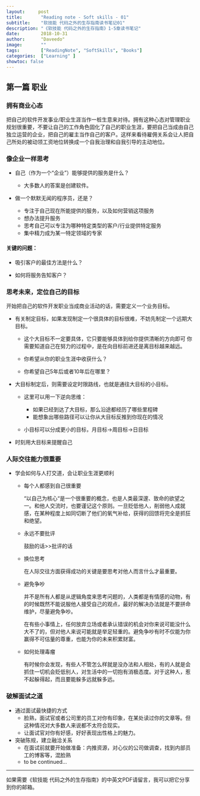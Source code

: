 ```yaml
---
layout:     post
title:       "Reading note - Soft skills - 01"
subtitle:    "软技能 代码之外的生存指南读书笔记01"
description: "《软技能 代码之外的生存指南》1-5章读书笔记"
date:        2018-10-31
author:      "Daveedo"
image:       ""
tags:        ["ReadingNote", "SoftSkills", "Books"]
categories:  ["Learning" ]
showtoc: false
---
```


## 第一篇 职业

### 拥有商业心态

把自己的软件开发事业/职业生涯当作一桩生意来对待。拥有这种心态对管理职业规划很重要，不要让自己的工作角色固化了自己的职业生涯，要把自己当成由自己独立运营的企业，把自己的雇主当作自己的客户。这样来看待雇佣关系会让人把自己所处的被动领工资地位转换成一个自我治理和自我引导的主动地位。

### 像企业一样思考

* 自己（作为一个“企业”）能够提供的服务是什么？
	* 大多数人的答案是创建软件。
	
* 做一个默默无闻的程序员，还是？
	* 专注于自己现在所能提供的服务，以及如何营销这项服务
	* 想办法提升服务
	* 思考自己可以专注为哪种特定类型的客户/行业提供特定服务
	* 集中精力成为某一特定领域的专家
	
#### 关键的问题：

* 吸引客户的最佳方法是什么？

* 如何将服务告知客户？


### 思考未来，定位自己的目标

开始把自己的软件开发职业当成商业活动的话，需要定义一个业务目标。

* 有关制定目标，如果发现制定一个很具体的目标很难，不妨先制定一个远期大目标。

	* 这个大目标不一定要具体，它只要能够具体到给你提供清晰的方向即可
		你需要知道自己在努力的过程中，是在向目标前进还是离目标越来越远。
		
	* 你希望从你的职业生涯中收获什么？
	
	* 你希望自己5年后或者10年后在哪里？
	
* 大目标制定后，则需要设定时限路线，也就是通往大目标的小目标。

	* 这里可以用一下逆向思维：
		* 如果已经到达了大目标，那么沿途都经历了哪些里程碑
		* 能想象出哪些路径可以让你从大目标反推到你现在的情况
		
	* 小目标可以分成更小的目标，月目标->周目标->日目标
	

* 时刻用大目标来提醒自己


### 人际交往能力很重要

* 学会如何与人打交道，会让职业生涯更顺利

  * 每个人都感到自己很重要

    “以自己为核心“是一个很重要的概念，也是人类最深邃、致命的欲望之一。和他人交流时，也要谨记这个原则。一旦贬低他人，削弱他人成就感，在某种程度上如同切断了他们的氧气补给，获得的回馈将完全是抓狂和绝望。

  * 永远不要批评

    鼓励的话>>批评的话

  * 换位思考

    在人际交往方面获得成功的关键是要思考对他人而言什么才最重要。

  * 避免争吵

    并不是所有人都是从逻辑角度来思考问题的，人类都是有情感的动物，有的时候既然不能说服他人接受自己的观点，最好的解决办法就是不要拼命维护，尽量避免争吵。

    在有些小事情上，任何放弃立场或者承认错误的机会对你来说可能没什么大不了的，但对他人来说可能就是举足轻重的。避免争吵有时不仅能为你赢得不可估量的尊重，也能为你的未来积累财富。

  * 如何处理毒瘤

    有时候你会发现，有些人不管怎么样就是没办法和人相处，有的人就是会抓住一切机会贬低别人，对生活中的一切抱有消极态度。对于这种人，惹不起躲得起，而且要能躲多远就躲多远。

### 破解面试之道

* 通过面试最快捷的方式
  * 脸熟，面试官或者公司里的员工对你有印象，在某处读过你的文章等。但这种情况对大多数人来说都不太符合现实。
  * 让面试官对你有好感，好好表现出性格上的魅力。
* 突破陈规，建立融洽关系
  * 在面试前就要开始做准备：内推资源，对心仪的公司做调查，找到内部员工的博客等，混脸熟
  * to be continued...

***

如果需要《软技能 代码之外的生存指南》的中英文PDF请留言，我可以把它分享到你的邮箱。